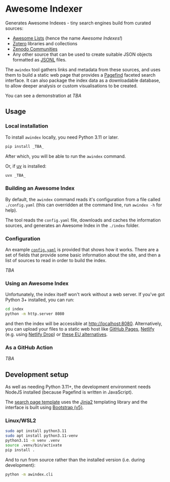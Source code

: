 Awesome Indexer
===============

Generates Awesome Indexes - tiny search engines build from curated sources:

- [Awesome Lists](https://github.com/sindresorhus/awesome/blob/main/awesome.md) (hence the name _Awesome Indexes!_)
- [Zotero](https://www.zotero.org/) libraries and collections
- [Zenodo Communities](https://zenodo.org/communities)
- Any other source that can be used to create suitable JSON objects formatted as [JSONL](https://jsonlines.org/) files.

The `awindex` tool gathers links and metadata from these sources, and uses them to build a static web page that provides a [Pagefind](https://pagefind.app/) faceted search interface. It can also package the index data as a downloadable database, to allow deeper analysis or custom visualisations to be created.

You can see a demonstration at _TBA_

## Usage

### Local installation

To install `awindex` locally, you need Python 3.11 or later.

```sh
pip install _TBA_
```
After which, you will be able to run the `awindex` command.

Or, if [uv](https://docs.astral.sh/uv/) is installed:

```sh
uvx _TBA_
```

### Building an Awesome Index

By default, the `awindex` command reads it's configuration from a file called `./config.yaml` (this can overridden at the command line, run `awindex -h` for help).

The tool reads the `config.yaml` file, downloads and caches the information sources, and generates an Awesome Index in the `./index` folder.

### Configuration

An example [`config.yaml`](./config.yaml) is provided that shows how it works. There are a set of fields that provide some basic information about the site, and then a list of sources to read in order to build the index.

_TBA_

### Using an Awesome Index

Unfortunately, the index itself won't work without a web server.  If you've got Python 3+ installed, you can run:

```sh
cd index
python -m http.server 8080
```

and then the index will be accessible at <http://localhost:8080>. Alternatively, you can upload your files to a static web host like [GitHub Pages](https://pages.github.com/), [Netlify](https://www.netlify.com/) (e.g. using [Netlify Drop](https://app.netlify.com/drop)) or [these EU alternatives](https://european-alternatives.eu/category/jamstack-hosting).

### As a GitHub Action

_TBA_

## Development setup

As well as needing Python 3.11+, the development environment needs NodeJS installed (because Pagefind is written in JavaScript).

The [search page template](./awindex/templates/index.html) uses the [Jinja2](https://jinja.palletsprojects.com/) templating library and the interface is built using [Bootstrap (v5)](https://getbootstrap.com/).

### Linux/WSL2

```bash
sudo apt install python3.11
sudo apt install python3.11-venv
python3.11 -m venv .venv
source .venv/bin/activate
pip install .
```

And to run from source rather than the installed version (i.e. during development):

```bash
python -m awindex.cli
```